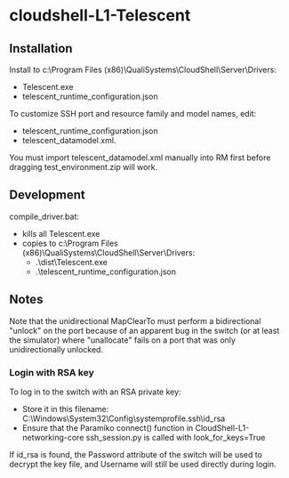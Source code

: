 # cloudshell-L1-Telescent

## Installation
Install to c:\Program Files (x86)\QualiSystems\CloudShell\Server\Drivers:
- Telescent.exe
- telescent_runtime_configuration.json


To customize SSH port and resource family and model names, edit:
- telescent_runtime_configuration.json
- telescent_datamodel.xml.

You must import telescent_datamodel.xml manually into RM first before dragging test_environment.zip will work. 

## Development
compile_driver.bat:
- kills all Telescent.exe 
- copies to c:\Program Files (x86)\QualiSystems\CloudShell\Server\Drivers:
  - .\dist\Telescent.exe 
  - .\telescent_runtime_configuration.json


## Notes
Note that the unidirectional MapClearTo must perform a bidirectional "unlock" on the port because of an apparent bug in the switch (or at least the simulator) where "unallocate" fails on a port that was only unidirectionally unlocked.

### Login with RSA key
To log in to the switch with an RSA private key:

- Store it in this filename: C:\Windows\System32\Config\systemprofile\.ssh\id_rsa
- Ensure that the Paramiko connect() function in CloudShell-L1-networking-core ssh_session.py is called with look_for_keys=True
 
If id_rsa is found, the Password attribute of the switch will be used to decrypt the key file, and Username will still be used directly during login.

